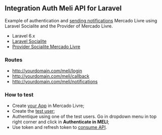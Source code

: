 ## Integration Auth Meli API for Laravel

Example of authentication and [sending notifications](https://developers.mercadolivre.com.br/pt_br/produto-receba-notificacoes#orders) Mercado Livre using Laravel Socialite and the Provider of Mercado Livre.

- Laravel 6.x
- [Laravel Socialite](https://laravel.com/docs/6.x/socialite)
- [Provider Socialite Mercado Livre](https://socialiteproviders.com/MercadoLibre/#installation-basic-usage)

### Routes

- http://yourdomain.com/meli/login
- http://yourdomain.com/meli/callback
- http://yourdomain.com/meli/notifications
### How to test

- Create [your App](https://developers.mercadolivre.com.br/pt_br/registre-o-seu-aplicativo) in Mercado Livre;
- Create the [test user](https://developers.mercadolivre.com.br/pt_br/registre-o-seu-aplicativo/realizacao-de-testes);
- Authentique using one of the test users. Go in dropdown menu in top right corner and click in **Authenticate in MELI**;
- Use token and refresh token to [consume API](https://developers.mercadolivre.com.br/pt_br/api-docs-pt-br).